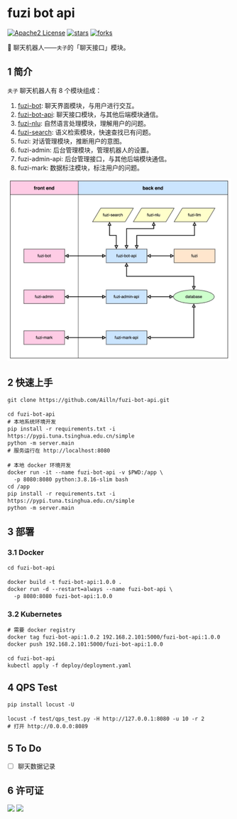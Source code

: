 # fuzi bot api

[![Apache2 License](https://img.shields.io/badge/license-Apache2-orange.svg)](https://github.com/Ailln/fuzi-bot-api/blob/master/LICENSE)
[![stars](https://img.shields.io/github/stars/Ailln/fuzi-bot-api.svg)](https://github.com/Ailln/fuzi-bot-api/stargazers)
[![forks](https://img.shields.io/github/forks/Ailln/fuzi-bot-api.svg)](https://github.com/Ailln/fuzi-bot-api/network/members)

🤖️ 聊天机器人——`夫子`的「聊天接口」模块。

## 1 简介

`夫子` 聊天机器人有 8 个模块组成：
1. [fuzi-bot](https://github.com/Ailln/fuzi-bot): 聊天界面模块，与用户进行交互。
2. [fuzi-bot-api](https://github.com/Ailln/fuzi-bot-api): 聊天接口模块，与其他后端模块通信。
3. [fuzi-nlu](https://github.com/Ailln/fuzi-nlu): 自然语言处理模块，理解用户的问题。
4. [fuzi-search](https://github.com/Ailln/fuzi-search): 语义检索模块，快速查找已有问题。
5. fuzi: 对话管理模块，推断用户的意图。
6. fuzi-admin: 后台管理模块，管理机器人的设置。
7. fuzi-admin-api: 后台管理接口，与其他后端模块通信。
8. fuzi-mark: 数据标注模块，标注用户的问题。

![framework](.github/fuzi-framework-v2.jpeg)

## 2 快速上手

```shell
git clone https://github.com/Ailln/fuzi-bot-api.git

cd fuzi-bot-api
# 本地系统环境开发
pip install -r requirements.txt -i https://pypi.tuna.tsinghua.edu.cn/simple
python -m server.main
# 服务运行在 http://localhost:8080

# 本地 docker 环境开发
docker run -it --name fuzi-bot-api -v $PWD:/app \
  -p 8080:8080 python:3.8.16-slim bash
cd /app
pip install -r requirements.txt -i https://pypi.tuna.tsinghua.edu.cn/simple
python -m server.main
```

## 3 部署

### 3.1 Docker

```shell
cd fuzi-bot-api

docker build -t fuzi-bot-api:1.0.0 .
docker run -d --restart=always --name fuzi-bot-api \
  -p 8080:8080 fuzi-bot-api:1.0.0
```

### 3.2 Kubernetes

```shell
# 需要 docker registry
docker tag fuzi-bot-api:1.0.2 192.168.2.101:5000/fuzi-bot-api:1.0.0
docker push 192.168.2.101:5000/fuzi-bot-api:1.0.0

cd fuzi-bot-api
kubectl apply -f deploy/deployment.yaml
```

## 4 QPS Test

```shell
pip install locust -U

locust -f test/qps_test.py -H http://127.0.0.1:8080 -u 10 -r 2
# 打开 http://0.0.0.0:8089
```

## 5 To Do

- [ ] 聊天数据记录

## 6 许可证

[![](https://award.dovolopor.com?lt=License&rt=Apache2&rbc=orange)](./LICENSE)
[![](https://award.dovolopor.com?lt=Ailln's&rt=idea&lbc=lightgray&rbc=red&ltc=red)](https://github.com/Ailln/award)

